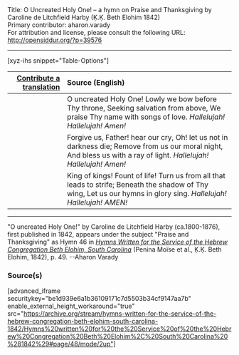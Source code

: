<html>
<head></head>
<body>
Title: O Uncreated Holy One! – a hymn on Praise and Thanksgiving by Caroline de Litchfield Harby (Ḳ.Ḳ. Beth Elohim 1842)<br />
Primary contributor: aharon.varady<br />
For attribution and license, please consult the following URL: <a href="http://opensiddur.org/?p=39576">http://opensiddur.org/?p=39576</a>
<p />
<hr />

[xyz-ihs snippet="Table-Options"]<table style="margin-left: auto; margin-right: auto;" class="draggable">
<thead><tr><th id="x" style="text-align: right;"><a href="/contribute/upload/">Contribute a translation</a></th><th style="text-align: left;">Source (English)</th></tr></thead>
<tbody>
<tr><td style="vertical-align:top;">
<div class="liturgy" lang="he" style="text-align: right;">

</div></td>

<td style="vertical-align:top;">
<div class="english" lang="en" style="text-align: left;">
O uncreated Holy One!
Lowly we bow before Thy throne, 
Seeking salvation from above, 
We praise Thy name with songs of love. 
<em>Hallelujah! Hallelujah! Amen!</em>
</div></td></tr>


<tr><td style="vertical-align:top;">
<div class="liturgy" lang="he" style="text-align: right;">

</div></td>

<td style="vertical-align:top;">
<div class="english" lang="en" style="text-align: left;">
Forgive us, Father! hear our cry, 
Oh! let us not in darkness die; 
Remove from us our moral night, 
And bless us with a ray of light. 
<em>Hallelujah! Hallelujah! Amen!</em> 
</div></td></tr>


<tr><td style="vertical-align:top;">
<div class="liturgy" lang="he" style="text-align: right;">

</div></td>

<td style="vertical-align:top;">
<div class="english" lang="en" style="text-align: left;">
King of kings! Fount of life! 
Turn us from all that leads to strife; 
Beneath the shadow of Thy wing, 
Let us our hymns in glory sing. 
<em>Hallelujah! Hallelujah! AMEN!</em> 
</div></td></tr>
</tbody></table>

<hr />

"O uncreated Holy One!" by Caroline de Litchfield Harby (ca.1800-1876), first published in 1842, appears under the subject "Praise and Thanksgiving" as Hymn 46 in <em><a href="/?p=39305">Hymns Written for the Service of the Hebrew Congregation Beth Elohim, South Carolina</a></em> (Penina Moïse et al., Ḳ.Ḳ. Beth Elohim, 1842), p. 49. --Aharon Varady

<h3>Source(s)</h3>

[advanced_iframe securitykey="be1d939e6a1b36109171c7d5503b34cf9147aa7b" enable_external_height_workaround="true" src="https://archive.org/stream/hymns-written-for-the-service-of-the-hebrew-congregation-beth-elohim-south-carolina-1842/Hymns%20written%20for%20the%20Service%20of%20the%20Hebrew%20Congregation%20Beth%20Elohim%2C%20South%20Carolina%20%281842%29#page/48/mode/2up"]

&nbsp;
</body>
</html>